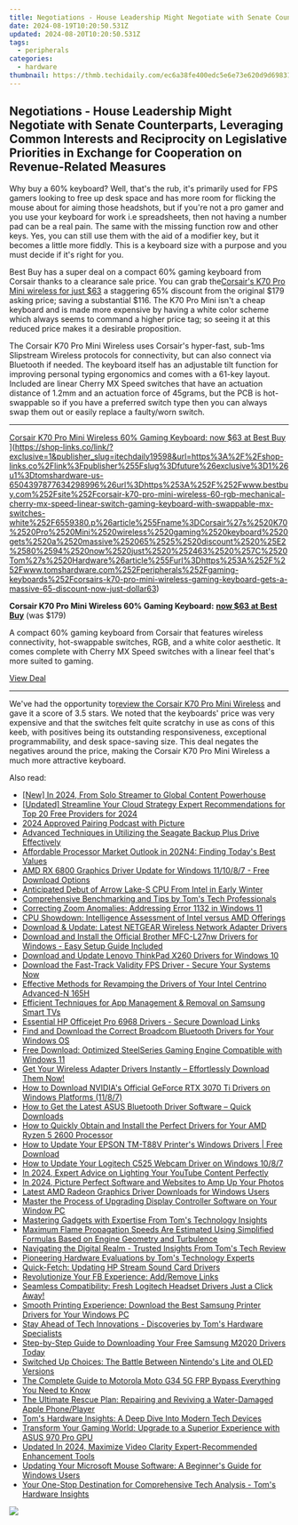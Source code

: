 ```yaml
---
title: Negotiations - House Leadership Might Negotiate with Senate Counterparts, Leveraging Common Interests and Reciprocity on Legislative Priorities in Exchange for Cooperation on Revenue-Related Measures
date: 2024-08-19T10:20:50.531Z
updated: 2024-08-20T10:20:50.531Z
tags:
  - peripherals
categories:
  - hardware
thumbnail: https://thmb.techidaily.com/ec6a38fe400edc5e6e73e620d9d698315f5baa3de84f78ea466db32363417497.jpg
---
```


## Negotiations - House Leadership Might Negotiate with Senate Counterparts, Leveraging Common Interests and Reciprocity on Legislative Priorities in Exchange for Cooperation on Revenue-Related Measures

Why buy a 60% keyboard? Well, that's the rub, it's primarily used for FPS gamers looking to free up desk space and has more room for flicking the mouse about for aiming those headshots, but if you're not a pro gamer and you use your keyboard for work i.e spreadsheets, then not having a number pad can be a real pain. The same with the missing function row and other keys. Yes, you can still use them with the aid of a modifier key, but it becomes a little more fiddly. This is a keyboard size with a purpose and you must decide if it's right for you.

 Best Buy has a super deal on a compact 60% gaming keyboard from Corsair thanks to a clearance sale price. You can grab the[Corsair's K70 Pro Mini wireless for just $63](https://shop-links.co/link/?exclusive=1&publisher_slug=itechdaily19598&url=https%3A%2F%2Fshop-links.co%2Flink%3Fpublisher%255Fslug%3Dfuture%26exclusive%3D1%26u1%3Dtomshardware-us-9186919019921574701%26url%3Dhttps%253A%252F%252Fwww.bestbuy.com%252Fsite%252Fcorsair-k70-pro-mini-wireless-60-rgb-mechanical-cherry-mx-speed-linear-switch-gaming-keyboard-with-swappable-mx-switches-white%252F6559380.p%26article%255Fname%3DCorsair%27s%2520K70%2520Pro%2520Mini%2520wireless%2520gaming%2520keyboard%2520gets%2520a%2520massive%252065%2525%2520discount%2520%25E2%2580%2594%2520now%2520just%2520%252463%2520%257C%2520Tom%27s%2520Hardware%26article%255Furl%3Dhttps%253A%252F%252Fwww.tomshardware.com%252Fperipherals%252Fgaming-keyboards%252Fcorsairs-k70-pro-mini-wireless-gaming-keyboard-gets-a-massive-65-discount-now-just-dollar63) a staggering 65% discount from the original $179 asking price; saving a substantial $116\. The K70 Pro Mini isn't a cheap keyboard and is made more expensive by having a white color scheme which always seems to command a higher price tag; so seeing it at this reduced price makes it a desirable proposition.

 The Corsair K70 Pro Mini Wireless uses Corsair's hyper-fast, sub-1ms Slipstream Wireless protocols for connectivity, but can also connect via Bluetooth if needed. The keyboard itself has an adjustable tilt function for improving personal typing ergonomics and comes with a 61-key layout. Included are linear Cherry MX Speed switches that have an actuation distance of 1.2mm and an actuation force of 45grams, but the PCB is hot-swappable so if you have a preferred switch type then you can always swap them out or easily replace a faulty/worn switch.

---

[Corsair K70 Pro Mini Wireless 60% Gaming Keyboard: now $63 at Best Buy](https://cdn.mos.cms.futurecdn.net/eHHoyKkUUoUGCMgVDmdfve-200-100.png "Corsair K70 Pro Mini Wireless 60% Gaming Keyboard: now $63 at Best Buy") ](https://shop-links.co/link/?exclusive=1&publisher_slug=itechdaily19598&url=https%3A%2F%2Fshop-links.co%2Flink%3Fpublisher%255Fslug%3Dfuture%26exclusive%3D1%26u1%3Dtomshardware-us-6504397877634298996%26url%3Dhttps%253A%252F%252Fwww.bestbuy.com%252Fsite%252Fcorsair-k70-pro-mini-wireless-60-rgb-mechanical-cherry-mx-speed-linear-switch-gaming-keyboard-with-swappable-mx-switches-white%252F6559380.p%26article%255Fname%3DCorsair%27s%2520K70%2520Pro%2520Mini%2520wireless%2520gaming%2520keyboard%2520gets%2520a%2520massive%252065%2525%2520discount%2520%25E2%2580%2594%2520now%2520just%2520%252463%2520%257C%2520Tom%27s%2520Hardware%26article%255Furl%3Dhttps%253A%252F%252Fwww.tomshardware.com%252Fperipherals%252Fgaming-keyboards%252Fcorsairs-k70-pro-mini-wireless-gaming-keyboard-gets-a-massive-65-discount-now-just-dollar63)

**Corsair K70 Pro Mini Wireless 60% Gaming Keyboard:** [**now $63 at Best Buy**](https://shop-links.co/link/?exclusive=1&publisher_slug=itechdaily19598&url=https%3A%2F%2Fshop-links.co%2Flink%3Fpublisher%255Fslug%3Dfuture%26exclusive%3D1%26u1%3Dtomshardware-us-1153480380699164973%26url%3Dhttps%253A%252F%252Fwww.bestbuy.com%252Fsite%252Fcorsair-k70-pro-mini-wireless-60-rgb-mechanical-cherry-mx-speed-linear-switch-gaming-keyboard-with-swappable-mx-switches-white%252F6559380.p%26article%255Fname%3DCorsair%27s%2520K70%2520Pro%2520Mini%2520wireless%2520gaming%2520keyboard%2520gets%2520a%2520massive%252065%2525%2520discount%2520%25E2%2580%2594%2520now%2520just%2520%252463%2520%257C%2520Tom%27s%2520Hardware%26article%255Furl%3Dhttps%253A%252F%252Fwww.tomshardware.com%252Fperipherals%252Fgaming-keyboards%252Fcorsairs-k70-pro-mini-wireless-gaming-keyboard-gets-a-massive-65-discount-now-just-dollar63) (was $179)  
  
 A compact 60% gaming keyboard from Corsair that features wireless connectivity, hot-swappable switches, RGB, and a white color aesthetic. It comes complete with Cherry MX Speed switches with a linear feel that's more suited to gaming.

[View Deal](https://shop-links.co/link/?exclusive=1&publisher_slug=itechdaily19598&url=https%3A%2F%2Fshop-links.co%2Flink%3Fpublisher%255Fslug%3Dfuture%26exclusive%3D1%26u1%3Dtomshardware-us-6504397877634298996%26url%3Dhttps%253A%252F%252Fwww.bestbuy.com%252Fsite%252Fcorsair-k70-pro-mini-wireless-60-rgb-mechanical-cherry-mx-speed-linear-switch-gaming-keyboard-with-swappable-mx-switches-white%252F6559380.p%26article%255Fname%3DCorsair%27s%2520K70%2520Pro%2520Mini%2520wireless%2520gaming%2520keyboard%2520gets%2520a%2520massive%252065%2525%2520discount%2520%25E2%2580%2594%2520now%2520just%2520%252463%2520%257C%2520Tom%27s%2520Hardware%26article%255Furl%3Dhttps%253A%252F%252Fwww.tomshardware.com%252Fperipherals%252Fgaming-keyboards%252Fcorsairs-k70-pro-mini-wireless-gaming-keyboard-gets-a-massive-65-discount-now-just-dollar63)

---

 We've had the opportunity to[review the Corsair K70 Pro Mini Wireless](https://tools.techidaily.com) and gave it a score of 3.5 stars. We noted that the keyboards' price was very expensive and that the switches felt quite scratchy in use as cons of this keeb, with positives being its outstanding responsiveness, exceptional programmability, and desk space-saving size. This deal negates the negatives around the price, making the Corsair K70 Pro Mini Wireless a much more attractive keyboard.

<ins class="adsbygoogle"
     style="display:block"
     data-ad-format="autorelaxed"
     data-ad-client="ca-pub-7571918770474297"
     data-ad-slot="1223367746"></ins>



<ins class="adsbygoogle"
     style="display:block"
     data-ad-client="ca-pub-7571918770474297"
     data-ad-slot="8358498916"
     data-ad-format="auto"
     data-full-width-responsive="true"></ins>

<span class="atpl-alsoreadstyle">Also read:</span>
<div><ul>
<li><a href="https://eaxpv-info.techidaily.com/new-in-2024-from-solo-streamer-to-global-content-powerhouse/"><u>[New] In 2024, From Solo Streamer to Global Content Powerhouse</u></a></li>
<li><a href="https://fox-boxes.techidaily.com/updated-streamline-your-cloud-strategy-expert-recommendations-for-top-20-free-providers-for-2024/"><u>[Updated] Streamline Your Cloud Strategy  Expert Recommendations for Top 20 Free Providers for 2024</u></a></li>
<li><a href="https://extra-support.techidaily.com/2024-approved-pairing-podcast-with-picture/"><u>2024 Approved  Pairing Podcast with Picture</u></a></li>
<li><a href="https://hardware-help.techidaily.com/advanced-techniques-in-utilizing-the-seagate-backup-plus-drive-effectively/"><u>Advanced Techniques in Utilizing the Seagate Backup Plus Drive Effectively</u></a></li>
<li><a href="https://hardware-help.techidaily.com/affordable-processor-market-outlook-in-202n4-finding-todays-best-values/"><u>Affordable Processor Market Outlook in 202N4: Finding Today's Best Values</u></a></li>
<li><a href="https://hardware-help.techidaily.com/amd-rx-6800-graphics-driver-update-for-windows-111087-free-download-options/"><u>AMD RX 6800 Graphics Driver Update for Windows 11/10/8/7 - Free Download Options</u></a></li>
<li><a href="https://hardware-help.techidaily.com/anticipated-debut-of-arrow-lake-s-cpu-from-intel-in-early-winter/"><u>Anticipated Debut of Arrow Lake-S CPU From Intel in Early Winter</u></a></li>
<li><a href="https://hardware-help.techidaily.com/comprehensive-benchmarking-and-tips-by-toms-tech-professionals/"><u>Comprehensive Benchmarking and Tips by Tom's Tech Professionals</u></a></li>
<li><a href="https://windows11.techidaily.com/correcting-zoom-anomalies-addressing-error-1132-in-windows-11/"><u>Correcting Zoom Anomalies: Addressing Error 1132 in Windows 11</u></a></li>
<li><a href="https://hardware-help.techidaily.com/cpu-showdown-intelligence-assessment-of-intel-versus-amd-offerings/"><u>CPU Showdown: Intelligence Assessment of Intel versus AMD Offerings</u></a></li>
<li><a href="https://hardware-help.techidaily.com/download-and-update-latest-netgear-wireless-network-adapter-drivers/"><u>Download & Update: Latest NETGEAR Wireless Network Adapter Drivers</u></a></li>
<li><a href="https://hardware-help.techidaily.com/download-and-install-the-official-brother-mfc-l27nw-drivers-for-windows-easy-setup-guide-included/"><u>Download and Install the Official Brother MFC-L27nw Drivers for Windows - Easy Setup Guide Included</u></a></li>
<li><a href="https://hardware-help.techidaily.com/download-and-update-lenovo-thinkpad-x260-drivers-for-windows-10/"><u>Download and Update Lenovo ThinkPad X260 Drivers for Windows 10</u></a></li>
<li><a href="https://hardware-help.techidaily.com/1722963875713-download-the-fast-track-validity-fps-driver-secure-your-systems-now/"><u>Download the Fast-Track Validity FPS Driver - Secure Your Systems Now</u></a></li>
<li><a href="https://hardware-help.techidaily.com/effective-methods-for-revamping-the-drivers-of-your-intel-centrino-advanced-n-165h/"><u>Effective Methods for Revamping the Drivers of Your Intel Centrino Advanced-N 165H</u></a></li>
<li><a href="https://technical-tips.techidaily.com/efficient-techniques-for-app-management-and-removal-on-samsung-smart-tvs/"><u>Efficient Techniques for App Management & Removal on Samsung Smart TVs</u></a></li>
<li><a href="https://hardware-help.techidaily.com/essential-hp-officejet-pro-6968-drivers-secure-download-links/"><u>Essential HP Officejet Pro 6968 Drivers - Secure Download Links</u></a></li>
<li><a href="https://hardware-help.techidaily.com/find-and-download-the-correct-broadcom-bluetooth-drivers-for-your-windows-os/"><u>Find and Download the Correct Broadcom Bluetooth Drivers for Your Windows OS</u></a></li>
<li><a href="https://hardware-help.techidaily.com/free-download-optimized-steelseries-gaming-engine-compatible-with-windows-11/"><u>Free Download: Optimized SteelSeries Gaming Engine Compatible with Windows 11</u></a></li>
<li><a href="https://hardware-help.techidaily.com/1722972212048-get-your-wireless-adapter-drivers-instantly-effortlessly-download-them-now/"><u>Get Your Wireless Adapter Drivers Instantly – Effortlessly Download Them Now!</u></a></li>
<li><a href="https://hardware-help.techidaily.com/how-to-download-nvidias-official-geforce-rtx-3070-ti-drivers-on-windows-platforms-1187/"><u>How to Download NVIDIA's Official GeForce RTX 3070 Ti Drivers on Windows Platforms (11/8/7)</u></a></li>
<li><a href="https://hardware-help.techidaily.com/how-to-get-the-latest-asus-bluetooth-driver-software-quick-downloads/"><u>How to Get the Latest ASUS Bluetooth Driver Software – Quick Downloads</u></a></li>
<li><a href="https://hardware-help.techidaily.com/how-to-quickly-obtain-and-install-the-perfect-drivers-for-your-amd-ryzen-5-2600-processor/"><u>How to Quickly Obtain and Install the Perfect Drivers for Your AMD Ryzen 5 2600 Processor</u></a></li>
<li><a href="https://hardware-help.techidaily.com/how-to-update-your-epson-tm-t88v-printers-windows-drivers-free-download/"><u>How to Update Your EPSON TM-T88V Printer's Windows Drivers | Free Download</u></a></li>
<li><a href="https://hardware-help.techidaily.com/how-to-update-your-logitech-c525-webcam-driver-on-windows-1087/"><u>How to Update Your Logitech C525 Webcam Driver on Windows 10/8/7</u></a></li>
<li><a href="https://youtube-data.techidaily.com/24-expert-advice-on-lighting-your-youtube-content-perfectly/"><u>In 2024, Expert Advice on Lighting Your YouTube Content Perfectly</u></a></li>
<li><a href="https://vp-tips.techidaily.com/in-2024-picture-perfect-software-and-websites-to-amp-up-your-photos/"><u>In 2024, Picture Perfect  Software and Websites to Amp Up Your Photos</u></a></li>
<li><a href="https://hardware-help.techidaily.com/latest-amd-radeon-graphics-driver-downloads-for-windows-users/"><u>Latest AMD Radeon Graphics Driver Downloads for Windows Users</u></a></li>
<li><a href="https://hardware-help.techidaily.com/master-the-process-of-upgrading-display-controller-software-on-your-window-pc/"><u>Master the Process of Upgrading Display Controller Software on Your Window PC</u></a></li>
<li><a href="https://hardware-help.techidaily.com/mastering-gadgets-with-expertise-from-toms-technology-insights/"><u>Mastering Gadgets with Expertise From Tom's Technology Insights</u></a></li>
<li><a href="https://hardware-help.techidaily.com/maximum-flame-propagation-speeds-are-estimated-using-simplified-formulas-based-on-engine-geometry-and-turbulence/"><u>Maximum Flame Propagation Speeds Are Estimated Using Simplified Formulas Based on Engine Geometry and Turbulence</u></a></li>
<li><a href="https://hardware-help.techidaily.com/navigating-the-digital-realm-trusted-insights-from-toms-tech-review/"><u>Navigating the Digital Realm - Trusted Insights From Tom's Tech Review</u></a></li>
<li><a href="https://hardware-help.techidaily.com/pioneering-hardware-evaluations-by-toms-technology-experts/"><u>Pioneering Hardware Evaluations by Tom's Technology Experts</u></a></li>
<li><a href="https://hardware-help.techidaily.com/quick-fetch-updating-hp-stream-sound-card-drivers/"><u>Quick-Fetch: Updating HP Stream Sound Card Drivers</u></a></li>
<li><a href="https://facebook.techidaily.com/revolutionize-your-fb-experience-addremove-links/"><u>Revolutionize Your FB Experience: Add/Remove Links</u></a></li>
<li><a href="https://hardware-help.techidaily.com/seamless-compatibility-fresh-logitech-headset-drivers-just-a-click-away/"><u>Seamless Compatibility: Fresh Logitech Headset Drivers Just a Click Away!</u></a></li>
<li><a href="https://hardware-help.techidaily.com/smooth-printing-experience-download-the-best-samsung-printer-drivers-for-your-windows-pc/"><u>Smooth Printing Experience: Download the Best Samsung Printer Drivers for Your Windows PC</u></a></li>
<li><a href="https://hardware-help.techidaily.com/stay-ahead-of-tech-innovations-discoveries-by-toms-hardware-specialists/"><u>Stay Ahead of Tech Innovations - Discoveries by Tom's Hardware Specialists</u></a></li>
<li><a href="https://hardware-help.techidaily.com/step-by-step-guide-to-downloading-your-free-samsung-m2020-drivers-today/"><u>Step-by-Step Guide to Downloading Your Free Samsung M2020 Drivers Today</u></a></li>
<li><a href="https://buynow-info.techidaily.com/switched-up-choices-the-battle-between-nintendos-lite-and-oled-versions/"><u>Switched Up Choices: The Battle Between Nintendo's Lite and OLED Versions</u></a></li>
<li><a href="https://android-frp.techidaily.com/the-complete-guide-to-motorola-moto-g34-5g-frp-bypass-everything-you-need-to-know-by-drfone-android/"><u>The Complete Guide to Motorola Moto G34 5G FRP Bypass Everything You Need to Know</u></a></li>
<li><a href="https://techtrends.techidaily.com/the-ultimate-rescue-plan-repairing-and-reviving-a-water-damaged-apple-phoneplayer/"><u>The Ultimate Rescue Plan: Repairing and Reviving a Water-Damaged Apple Phone/Player</u></a></li>
<li><a href="https://hardware-help.techidaily.com/toms-hardware-insights-a-deep-dive-into-modern-tech-devices/"><u>Tom's Hardware Insights: A Deep Dive Into Modern Tech Devices</u></a></li>
<li><a href="https://hardware-help.techidaily.com/transform-your-gaming-world-upgrade-to-a-superior-experience-with-asus-970-pro-gpu/"><u>Transform Your Gaming World: Upgrade to a Superior Experience with ASUS 970 Pro GPU</u></a></li>
<li><a href="https://ai-video-apps.techidaily.com/updated-in-2024-maximize-video-clarity-expert-recommended-enhancement-tools/"><u>Updated In 2024, Maximize Video Clarity Expert-Recommended Enhancement Tools</u></a></li>
<li><a href="https://hardware-help.techidaily.com/updating-your-microsoft-mouse-software-a-beginners-guide-for-windows-users/"><u>Updating Your Microsoft Mouse Software: A Beginner's Guide for Windows Users</u></a></li>
<li><a href="https://hardware-help.techidaily.com/your-one-stop-destination-for-comprehensive-tech-analysis-toms-hardware-insights/"><u>Your One-Stop Destination for Comprehensive Tech Analysis - Tom's Hardware Insights</u></a></li>
</ul></div>

<!-- affiliate ads begin -->
<a href="https://shop.systoolsgroup.com/affiliate.php?ACCOUNT=SYSTOOBY&AFFILIATE=108875&PATH=https%3A%2F%2Fwww.systoolsgroup.com%3FAFFILIATE%3D108875%26RESOURCE%3DSysTools%2BSQL%2BRecovery"><img src="https://www.systoolsgroup.com/box/sql-recovery.png" border="0"></a>
<!-- affiliate ads end -->